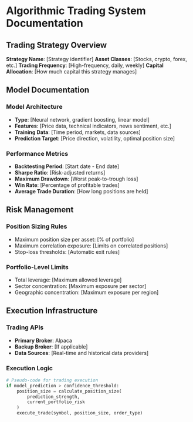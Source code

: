 # Algorithmic Trading System Documentation

## Trading Strategy Overview
**Strategy Name**: [Strategy identifier]
**Asset Classes**: [Stocks, crypto, forex, etc.]
**Trading Frequency**: [High-frequency, daily, weekly]
**Capital Allocation**: [How much capital this strategy manages]

## Model Documentation
### Model Architecture
- **Type**: [Neural network, gradient boosting, linear model]
- **Features**: [Price data, technical indicators, news sentiment, etc.]
- **Training Data**: [Time period, markets, data sources]
- **Prediction Target**: [Price direction, volatility, optimal position size]

### Performance Metrics
- **Backtesting Period**: [Start date - End date]
- **Sharpe Ratio**: [Risk-adjusted returns]
- **Maximum Drawdown**: [Worst peak-to-trough loss]
- **Win Rate**: [Percentage of profitable trades]
- **Average Trade Duration**: [How long positions are held]

## Risk Management
### Position Sizing Rules
- Maximum position size per asset: [% of portfolio]
- Maximum correlation exposure: [Limits on correlated positions]
- Stop-loss thresholds: [Automatic exit rules]

### Portfolio-Level Limits
- Total leverage: [Maximum allowed leverage]
- Sector concentration: [Maximum exposure per sector]
- Geographic concentration: [Maximum exposure per region]

## Execution Infrastructure
### Trading APIs
- **Primary Broker**: Alpaca
- **Backup Broker**: [If applicable]
- **Data Sources**: [Real-time and historical data providers]

### Execution Logic
```python
# Pseudo-code for trading execution
if model_prediction > confidence_threshold:
    position_size = calculate_position_size(
        prediction_strength, 
        current_portfolio_risk
    )
    execute_trade(symbol, position_size, order_type)
```